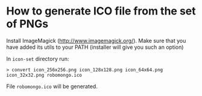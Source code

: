 How to generate ICO file from the set of PNGs
=============================================

Install ImageMagick (http://www.imagemagick.org/). Make sure that you
have added its utils to your PATH (installer will give you such an option)

In `icon-set` directory run:

    > convert icon_256x256.png icon_128x128.png icon_64x64.png icon_32x32.png robomongo.ico
    
File `robomongo.ico` will be generated.
